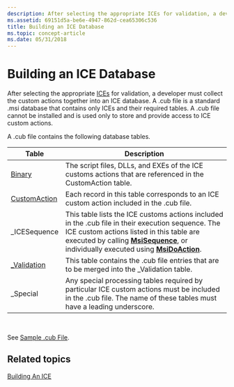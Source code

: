 ```yaml
---
description: After selecting the appropriate ICEs for validation, a developer must collect the custom actions together into an ICE database.
ms.assetid: 69151d5a-be6e-4947-862d-cea65306c536
title: Building an ICE Database
ms.topic: concept-article
ms.date: 05/31/2018
---
```


# Building an ICE Database

After selecting the appropriate [ICEs](internal-consistency-evaluators-ices.md) for validation, a developer must collect the custom actions together into an ICE database. A .cub file is a standard .msi database that contains only ICEs and their required tables. A .cub file cannot be installed and is used only to store and provide access to ICE custom actions.

A .cub file contains the following database tables.



| Table                                  | Description                                                                                                                                                                                                                                                                |
|----------------------------------------|----------------------------------------------------------------------------------------------------------------------------------------------------------------------------------------------------------------------------------------------------------------------------|
| [Binary](binary-table.md)             | The script files, DLLs, and EXEs of the ICE customs actions that are referenced in the CustomAction table.                                                                                                                                                                 |
| [CustomAction](customaction-table.md) | Each record in this table corresponds to an ICE custom action included in the .cub file.                                                                                                                                                                                   |
| \_ICESequence                          | This table lists the ICE customs actions included in the .cub file in their execution sequence. The ICE custom actions listed in this table are executed by calling [**MsiSequence**](/windows/desktop/api/Msiquery/nf-msiquery-msisequencea), or individually executed using [**MsiDoAction**](/windows/desktop/api/Msiquery/nf-msiquery-msidoactiona). |
| [\_Validation](-validation-table.md)  | This table contains the .cub file entries that are to be merged into the \_Validation table.                                                                                                                                                                               |
| \_Special                              | Any special processing tables required by particular ICE custom actions must be included in the .cub file. The name of these tables must have a leading underscore.                                                                                                        |



 

See [Sample .cub File](sample--cub-file.md).

## Related topics

<dl> <dt>

[Building An ICE](building-an-ice.md)
</dt> </dl>

 

 



